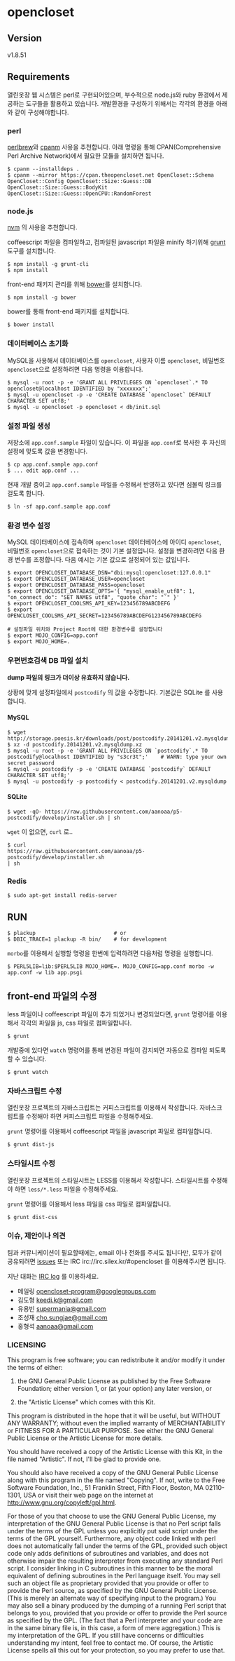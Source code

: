 opencloset
==========

## Version ##

v1.8.51

## Requirements ##

열린옷장 웹 시스템은 perl로 구현되어있으며, 부수적으로 node.js와 ruby 환경에서
제공하는 도구들을 활용하고 있습니다. 개발환경을 구성하기 위해서는 각각의 환경을
아래와 같이 구성해야합니다.

### perl ###

[perlbrew](http://perlbrew.pl/)와
[cpanm](http://search.cpan.org/~miyagawa/App-cpanminus-1.7039/bin/cpanm) 사용을
추천합니다. 아래 명령을 통해 CPAN(Comprehensive Perl Archive Network)에서 필요한
모듈을 설치하면 됩니다.

    $ cpanm --installdeps .
    $ cpanm --mirror https://cpan.theopencloset.net OpenCloset::Schema OpenCloset::Config OpenCloset::Size::Guess::DB OpenCloset::Size::Guess::BodyKit OpenCloset::Size::Guess::OpenCPU::RandomForest

### node.js ###

[nvm](https://github.com/creationix/nvm) 의 사용을 추천합니다.

coffeescript 파일을 컴파일하고, 컴파일된 javascript 파일을 minify
하기위해 [grunt](http://gruntjs.com/) 도구를 설치합니다.

    $ npm install -g grunt-cli
    $ npm install

front-end 패키지 관리를 위해 [bower](http://bower.io/)를 설치합니다.

    $ npm install -g bower

bower를 통해 front-end 패키지를 설치합니다.

    $ bower install

### 데이터베이스 초기화

MySQL을 사용해서 데이터베이스를 `opencloset`, 사용자 이름 `opencloset`,
비밀번호 `opencloset`으로 설정하려면 다음 명령을 이용합니다.

    $ mysql -u root -p -e 'GRANT ALL PRIVILEGES ON `opencloset`.* TO opencloset@localhost IDENTIFIED by "xxxxxxx";'
    $ mysql -u opencloset -p -e 'CREATE DATABASE `opencloset` DEFAULT CHARACTER SET utf8;'
    $ mysql -u opencloset -p opencloset < db/init.sql


### 설정 파일 생성

저장소에 `app.conf.sample` 파일이 있습니다.
이 파일을 `app.conf`로 복사한 후 자신의 설정에 맞도록 값을 변경합니다.

    $ cp app.conf.sample app.conf
    $ ... edit app.conf ...

현재 개발 중이고 `app.conf.sample` 파일을 수정해서 반영하고 있다면 심볼릭 링크를 걸도록 합니다.

    $ ln -sf app.conf.sample app.conf


### 환경 변수 설정

MySQL 데이터베이스에 접속하며 `opencloset` 데이터베이스에
아이디 `opencloset`, 비밀번호 `opencloset`으로 접속하는 것이 기본 설정입니다.
설정을 변경하려면 다음 환경 변수를 조정합니다.
다음 예시는 기본 값으로 설정되어 있는 값입니다.

    $ export OPENCLOSET_DATABASE_DSN="dbi:mysql:opencloset:127.0.0.1"
    $ export OPENCLOSET_DATABASE_USER=opencloset
    $ export OPENCLOSET_DATABASE_PASS=opencloset
    $ export OPENCLOSET_DATABASE_OPTS='{ "mysql_enable_utf8": 1, "on_connect_do": "SET NAMES utf8", "quote_char": "`" }'
    $ export OPENCLOSET_COOLSMS_API_KEY=123456789ABCDEFG
    $ export OPENCLOSET_COOLSMS_API_SECRET=123456789ABCDEFG123456789ABCDEFG

    # 설정파일 위치와 Project Root에 대한 환경변수를 설정합니다
    $ export MOJO_CONFIG=app.conf
    $ export MOJO_HOME=.

### 우편번호검색 DB 파일 설치 ###

**dump 파일의 링크가 더이상 유효하지 않습니다.**

상황에 맞게 설정파일에서 `postcodify` 의 값을 수정합니다.
기본값은 SQLite 를 사용합니다.

#### MySQL ####

    $ wget http://storage.poesis.kr/downloads/post/postcodify.20141201.v2.mysqldump.xz
    $ xz -d postcodify.20141201.v2.mysqldump.xz
    $ mysql -u root -p -e 'GRANT ALL PRIVILEGES ON `postcodify`.* TO postcodify@localhost IDENTIFIED by "s3cr3t";'    # WARN: type your own secret password
    $ mysql -u postcodify -p -e 'CREATE DATABASE `postcodify` DEFAULT CHARACTER SET utf8;'
    $ mysql -u postcodify -p postcodify < postcodify.20141201.v2.mysqldump

#### SQLite ####

    $ wget -qO- https://raw.githubusercontent.com/aanoaa/p5-postcodify/develop/installer.sh | sh

`wget` 이 없으면, `curl` 로..

    $ curl
    https://raw.githubusercontent.com/aanoaa/p5-postcodify/develop/installer.sh
    | sh

### Redis ###

    $ sudo apt-get install redis-server

## RUN

    $ plackup                         # or
    $ DBIC_TRACE=1 plackup -R bin/    # for development

`morbo`를 이용해서 실행할 명령을 한번에 입력하려면 다음처럼 명령을 실행합니다.

    $ PERL5LIB=lib:$PERL5LIB MOJO_HOME=. MOJO_CONFIG=app.conf morbo -w app.conf -w lib app.psgi

## front-end 파일의 수정 ##

less 파일이나 coffeescript 파일이 추가 되었거나 변경되었다면, `grunt`
명령어를 이용해서 각각의 파일을 js, css 파일로 컴파일합니다.

    $ grunt

개발중에 있다면 `watch` 명령어를 통해 변경된 파일이 감지되면 자동으로
컴파일 되도록 할 수 있습니다.

    $ grunt watch

### 자바스크립트 수정

열린옷장 프로젝트의 자바스크립트는 커피스크립트를 이용해서 작성합니다.
자바스크립트를 수정해야 하면 커피스크립트 파일을 수정해주세요.

`grunt` 명령어를 이용해서 coffeescript 파일을 javascript 파일로
컴파일합니다.

    $ grunt dist-js

### 스타일시트 수정

열린옷장 프로젝트의 스타일시트는 LESS를 이용해서 작성합니다.
스타일시트를 수정해야 하면 `less/*.less` 파일을 수정해주세요.

`grunt` 명령어를 이용해서 less 파일을 css 파일로 컴파일합니다.

    $ grunt dist-css

### 이슈, 제안이나 의견

팀과 커뮤니케이션이 필요할때에는, email 이나 전화를 주셔도 됩니다만,
모두가 같이 공유되려면
[issues](https://github.com/opencloset/opencloset/issues) 또는 IRC
irc://irc.silex.kr/#opencloset 를 이용해주시면 됩니다.

지난 대화는 [IRC log](http://log.silex.kr/opencloset) 를 이용하세요.

- 메일링 <opencloset-program@googlegroups.com>
- 김도형 <keedi.k@gmail.com>
- 유용빈 <supermania@gmail.com>
- 조성재 <cho.sungjae@gmail.com>
- 홍형석 <aanoaa@gmail.com>

### LICENSING

This program is free software; you can redistribute it and/or modify
it under the terms of either:

1. the GNU General Public License as published by the Free
Software Foundation; either version 1, or (at your option) any
later version, or

2. the "Artistic License" which comes with this Kit.

This program is distributed in the hope that it will be useful,
but WITHOUT ANY WARRANTY; without even the implied warranty of
MERCHANTABILITY or FITNESS FOR A PARTICULAR PURPOSE.  See either
the GNU General Public License or the Artistic License for more details.

You should have received a copy of the Artistic License with this
Kit, in the file named "Artistic".  If not, I'll be glad to provide one.

You should also have received a copy of the GNU General Public License
along with this program in the file named "Copying". If not, write to the
Free Software Foundation, Inc., 51 Franklin Street, Fifth Floor,
Boston, MA 02110-1301, USA or visit their web page on the internet at
http://www.gnu.org/copyleft/gpl.html.

For those of you that choose to use the GNU General Public License,
my interpretation of the GNU General Public License is that no Perl
script falls under the terms of the GPL unless you explicitly put
said script under the terms of the GPL yourself.  Furthermore, any
object code linked with perl does not automatically fall under the
terms of the GPL, provided such object code only adds definitions
of subroutines and variables, and does not otherwise impair the
resulting interpreter from executing any standard Perl script.  I
consider linking in C subroutines in this manner to be the moral
equivalent of defining subroutines in the Perl language itself.  You
may sell such an object file as proprietary provided that you provide
or offer to provide the Perl source, as specified by the GNU General
Public License.  (This is merely an alternate way of specifying input
to the program.)  You may also sell a binary produced by the dumping of
a running Perl script that belongs to you, provided that you provide or
offer to provide the Perl source as specified by the GPL.  (The
fact that a Perl interpreter and your code are in the same binary file
is, in this case, a form of mere aggregation.)  This is my interpretation
of the GPL.  If you still have concerns or difficulties understanding
my intent, feel free to contact me.  Of course, the Artistic License
spells all this out for your protection, so you may prefer to use that.

